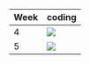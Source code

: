 | Week | coding |
| --- | --- |
| 4 |  ![](https://github.com/kmaooad/coding-19w04-IloveCoffeeAndAnime/workflows/Grading/badge.svg) |
| 5 |  ![](https://github.com/kmaooad/coding-19W05-IloveCoffeeAndAnime/workflows/Grading/badge.svg) |
